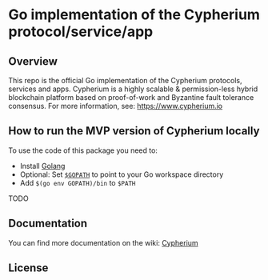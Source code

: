 # Go implementation of the Cypherium protocol/service/app

## Overview
This repo is the official Go implementation of the Cypherium protocols, services and apps. Cypherium is a highly scalable & permission-less hybrid blockchain platform based on proof-of-work and Byzantine fault tolerance consensus. For more information, see: https://www.cypherium.io

## How to run the MVP version of Cypherium locally
To use the code of this package you need to:

-  Install [Golang](https://golang.org/doc/install)
-  Optional: Set [`$GOPATH`](https://golang.org/doc/code.html#GOPATH) to point to your Go workspace directory 
-  Add `$(go env GOPATH)/bin` to `$PATH`

TODO


## Documentation

You can find more documentation on the wiki:
[Cypherium](https://github.com/cypherium/blockchain/wiki)


## License